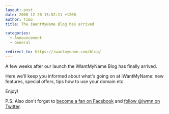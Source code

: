 ```yaml
---
layout: post
date: 2008-12-20 15:52:11 +1200
author: Timo
title: The iWantMyName Blog has arrived

categories:
  - Announcement
  - General

redirect_to: https://iwantmyname.com/blog/
---
```


A few weeks after our launch the iWantMyName Blog has finally arrived.

Here we'll keep you informed about what's going on at iWantMyName: new features, special offers, tips how to use your domain etc.

Enjoy!

P.S. Also don't forget to [become a fan on Facebook](http://www.new.facebook.com/pages/iWantMyName-International-domain-name-registration/97823890470) and [follow @iwmn on Twitter](http://twitter.com/iwmn).
